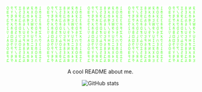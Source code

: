 <div align="center">
  <img src='./matrix.svg'>
  <br>

  
A cool README about me.

![GitHub stats](https://github-readme-stats.vercel.app/api?username=anuraghazra&show_icons=true&theme=highcontrast)

